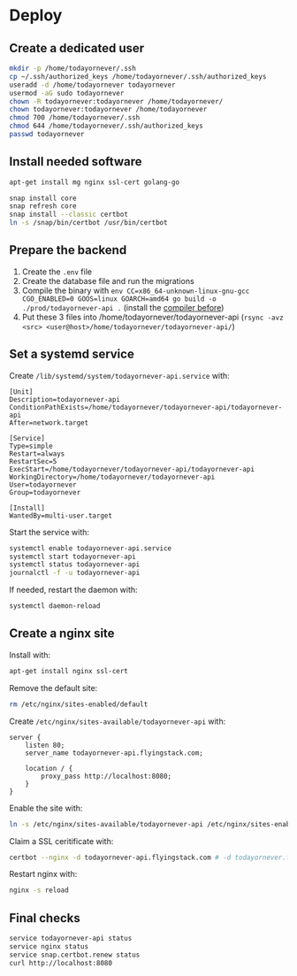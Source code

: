 # Deploy

## Create a dedicated user

```sh
mkdir -p /home/todayornever/.ssh
cp ~/.ssh/authorized_keys /home/todayornever/.ssh/authorized_keys
useradd -d /home/todayornever todayornever
usermod -aG sudo todayornever
chown -R todayornever:todayornever /home/todayornever/
chown todayornever:todayornever /home/todayornever
chmod 700 /home/todayornever/.ssh
chmod 644 /home/todayornever/.ssh/authorized_keys
passwd todayornever
```

## Install needed software

```sh
apt-get install mg nginx ssl-cert golang-go

snap install core
snap refresh core
snap install --classic certbot
ln -s /snap/bin/certbot /usr/bin/certbot
```

## Prepare the backend

1. Create the `.env` file
2. Create the database file and run the migrations
3. Compile the binary with `env CC=x86_64-unknown-linux-gnu-gcc CGO_ENABLED=0 GOOS=linux GOARCH=amd64 go build -o ./prod/todayornever-api .` (install the [compiler before](https://stackoverflow.com/a/77295702))
4. Put these 3 files into /home/todayornever/todayornever-api (`rsync -avz <src> <user@host>/home/todayornever/todayornever-api/`)

## Set a systemd service

Create `/lib/systemd/system/todayornever-api.service` with:

```
[Unit]
Description=todayornever-api
ConditionPathExists=/home/todayornever/todayornever-api/todayornever-api
After=network.target

[Service]
Type=simple
Restart=always
RestartSec=5
ExecStart=/home/todayornever/todayornever-api/todayornever-api
WorkingDirectory=/home/todayornever/todayornever-api
User=todayornever
Group=todayornever

[Install]
WantedBy=multi-user.target
```

Start the service with:

```sh
systemctl enable todayornever-api.service
systemctl start todayornever-api
systemctl status todayornever-api
journalctl -f -u todayornever-api
```

If needed, restart the daemon with:

```sh
systemctl daemon-reload
```

## Create a nginx site

Install with:

```sh
apt-get install nginx ssl-cert
```

Remove the default site:

```sh
rm /etc/nginx/sites-enabled/default
```

Create `/etc/nginx/sites-available/todayornever-api` with:

```
server {
    listen 80;
    server_name todayornever-api.flyingstack.com;

    location / {
        proxy_pass http://localhost:8080;
    }
}
```

Enable the site with:

```sh
ln -s /etc/nginx/sites-available/todayornever-api /etc/nginx/sites-enabled/todayornever-api
```

Claim a SSL ceritificate with:

```sh
certbot --nginx -d todayornever-api.flyingstack.com # -d todayornever.flyingstack.com
```

Restart nginx with:

```sh
nginx -s reload
```

## Final checks

```sh
service todayornever-api status
service nginx status
service snap.certbot.renew status
curl http://localhost:8080
```
